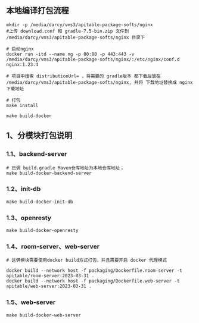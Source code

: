 ## 本地编译打包流程
    mkdir -p /media/darcy/vms3/apitable-package-softs/nginx
    #上传 download.conf 和 gradle-7.5-bin.zip 文件到 /media/darcy/vms3/apitable-package-softs/nginx 目录下

    # 启动nginx
    docker run -itd --name ng -p 80:80 -p 443:443 -v /media/darcy/vms3/apitable-package-softs/nginx/:/etc/nginx/conf.d  nginx:1.23.4

    # 项目中搜索 distributionUrl= ，将需要的 gradle版本 都下载后放在 /media/darcy/vms3/apitable-package-softs/nginx, 并将 下载地址替换成 nginx 下载地址
    
    # 打包
    make install

    make build-docker








## 1、分模块打包说明

### 1.1、backend-server
    # 已调 build.gradle Maven仓库地址为本地仓库地址；
    make build-docker-backend-server

### 1.2、init-db
    make build-docker-init-db

### 1.3、openresty
    make build-docker-openresty

### 1.4、room-server、web-server

    # 这俩模块需要使用docker build方式打包，并且需要开启 docker 代理模式

    docker build --network host -f packaging/Dockerfile.room-server -t apitable/room-server:2023-03-31 .
    docker build --network host -f packaging/Dockerfile.web-server -t apitable/web-server:2023-03-31 .

### 1.5、web-server
    make build-docker-web-server

    